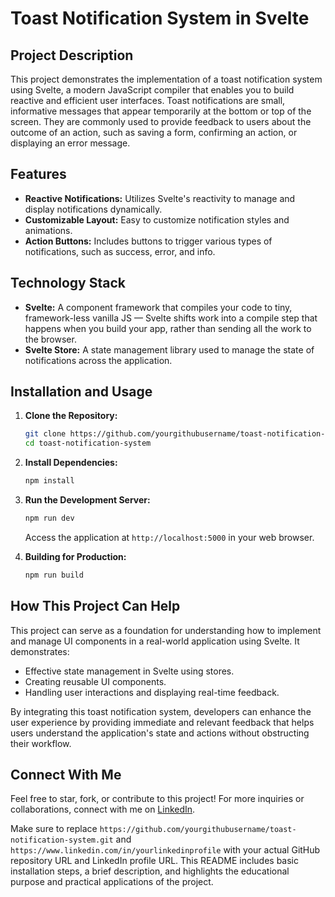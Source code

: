 
# Toast Notification System in Svelte

## Project Description
This project demonstrates the implementation of a toast notification system using Svelte, a modern JavaScript compiler that enables you to build reactive and efficient user interfaces. Toast notifications are small, informative messages that appear temporarily at the bottom or top of the screen. They are commonly used to provide feedback to users about the outcome of an action, such as saving a form, confirming an action, or displaying an error message.

## Features
- **Reactive Notifications:** Utilizes Svelte's reactivity to manage and display notifications dynamically.
- **Customizable Layout:** Easy to customize notification styles and animations.
- **Action Buttons:** Includes buttons to trigger various types of notifications, such as success, error, and info.

## Technology Stack
- **Svelte:** A component framework that compiles your code to tiny, framework-less vanilla JS — Svelte shifts work into a compile step that happens when you build your app, rather than sending all the work to the browser.
- **Svelte Store:** A state management library used to manage the state of notifications across the application.

## Installation and Usage
1. **Clone the Repository:**
   ```bash
   git clone https://github.com/yourgithubusername/toast-notification-system.git
   cd toast-notification-system
   ```
   
2. **Install Dependencies:**
   ```bash
   npm install
   ```
   
3. **Run the Development Server:**
   ```bash
   npm run dev
   ```
   Access the application at `http://localhost:5000` in your web browser.

4. **Building for Production:**
   ```bash
   npm run build
   ```

## How This Project Can Help
This project can serve as a foundation for understanding how to implement and manage UI components in a real-world application using Svelte. It demonstrates:
- Effective state management in Svelte using stores.
- Creating reusable UI components.
- Handling user interactions and displaying real-time feedback.

By integrating this toast notification system, developers can enhance the user experience by providing immediate and relevant feedback that helps users understand the application's state and actions without obstructing their workflow.

## Connect With Me
Feel free to star, fork, or contribute to this project! For more inquiries or collaborations, connect with me on [LinkedIn](https://www.linkedin.com/in/yourlinkedinprofile).

Make sure to replace `https://github.com/yourgithubusername/toast-notification-system.git` and `https://www.linkedin.com/in/yourlinkedinprofile` with your actual GitHub repository URL and LinkedIn profile URL. This README includes basic installation steps, a brief description, and highlights the educational purpose and practical applications of the project.
